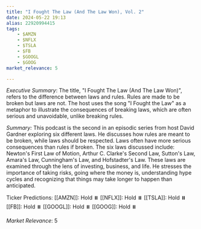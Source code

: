 ```yaml
---
title: "I Fought The Law (And The Law Won), Vol. 2"
date: 2024-05-22 19:13
alias: 22920994415
tags:
    - $AMZN
    - $NFLX
    - $TSLA
    - $FB
    - $GOOGL
    - $GOOG
market_relevance: 5

---
```

*Executive Summary*: The title, "I Fought The Law (And The Law Won)", refers to the difference between laws and rules. Rules are made to be broken but laws are not. The host uses the song "I Fought the Law" as a metaphor to illustrate the consequences of breaking laws, which are often serious and unavoidable, unlike breaking rules. 


*Summary:*
This podcast is the second in an episodic series from host David Gardner exploring six different laws.  He discusses how rules are meant to be broken, while laws should be respected. Laws often have more serious consequences than rules if broken.  The six laws discussed include: Newton's First Law of Motion, Arthur C. Clarke's Second Law, Sutton's Law, Amara's Law, Cunningham's Law, and Hofstadter's Law. These laws are examined through the lens of investing, business, and life. He stresses the importance of taking risks, going where the money is, understanding hype cycles and recognizing that things may take longer to happen than anticipated.

Ticker Predictions:
[[AMZN]]: Hold ⏸️
[[NFLX]]: Hold ⏸️
[[TSLA]]: Hold ⏸️
[[FB]]: Hold ⏸️
[[GOOGL]]: Hold ⏸️
[[GOOG]]: Hold ⏸️


*Market Relevance*: 5
  